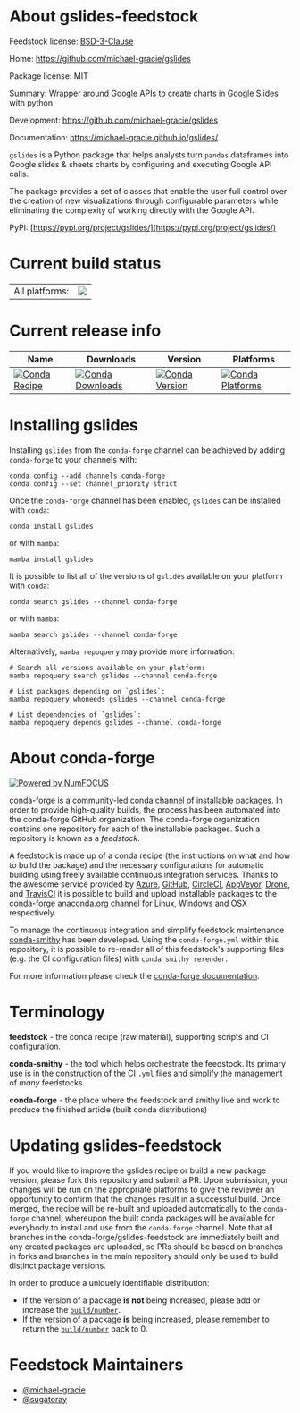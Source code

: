 About gslides-feedstock
=======================

Feedstock license: [BSD-3-Clause](https://github.com/conda-forge/gslides-feedstock/blob/main/LICENSE.txt)

Home: https://github.com/michael-gracie/gslides

Package license: MIT

Summary: Wrapper around Google APIs to create charts in Google Slides with python

Development: https://github.com/michael-gracie/gslides

Documentation: https://michael-gracie.github.io/gslides/

``gslides`` is a Python package that helps analysts turn ``pandas``
dataframes into Google slides & sheets charts by configuring
and executing Google API calls.

The package provides a set of classes that enable the user full
control over the creation of new visualizations through
configurable parameters while eliminating the complexity of
working directly with the Google API.

PyPI: [https://pypi.org/project/gslides/](https://pypi.org/project/gslides/)


Current build status
====================


<table><tr><td>All platforms:</td>
    <td>
      <a href="https://dev.azure.com/conda-forge/feedstock-builds/_build/latest?definitionId=14777&branchName=main">
        <img src="https://dev.azure.com/conda-forge/feedstock-builds/_apis/build/status/gslides-feedstock?branchName=main">
      </a>
    </td>
  </tr>
</table>

Current release info
====================

| Name | Downloads | Version | Platforms |
| --- | --- | --- | --- |
| [![Conda Recipe](https://img.shields.io/badge/recipe-gslides-green.svg)](https://anaconda.org/conda-forge/gslides) | [![Conda Downloads](https://img.shields.io/conda/dn/conda-forge/gslides.svg)](https://anaconda.org/conda-forge/gslides) | [![Conda Version](https://img.shields.io/conda/vn/conda-forge/gslides.svg)](https://anaconda.org/conda-forge/gslides) | [![Conda Platforms](https://img.shields.io/conda/pn/conda-forge/gslides.svg)](https://anaconda.org/conda-forge/gslides) |

Installing gslides
==================

Installing `gslides` from the `conda-forge` channel can be achieved by adding `conda-forge` to your channels with:

```
conda config --add channels conda-forge
conda config --set channel_priority strict
```

Once the `conda-forge` channel has been enabled, `gslides` can be installed with `conda`:

```
conda install gslides
```

or with `mamba`:

```
mamba install gslides
```

It is possible to list all of the versions of `gslides` available on your platform with `conda`:

```
conda search gslides --channel conda-forge
```

or with `mamba`:

```
mamba search gslides --channel conda-forge
```

Alternatively, `mamba repoquery` may provide more information:

```
# Search all versions available on your platform:
mamba repoquery search gslides --channel conda-forge

# List packages depending on `gslides`:
mamba repoquery whoneeds gslides --channel conda-forge

# List dependencies of `gslides`:
mamba repoquery depends gslides --channel conda-forge
```


About conda-forge
=================

[![Powered by
NumFOCUS](https://img.shields.io/badge/powered%20by-NumFOCUS-orange.svg?style=flat&colorA=E1523D&colorB=007D8A)](https://numfocus.org)

conda-forge is a community-led conda channel of installable packages.
In order to provide high-quality builds, the process has been automated into the
conda-forge GitHub organization. The conda-forge organization contains one repository
for each of the installable packages. Such a repository is known as a *feedstock*.

A feedstock is made up of a conda recipe (the instructions on what and how to build
the package) and the necessary configurations for automatic building using freely
available continuous integration services. Thanks to the awesome service provided by
[Azure](https://azure.microsoft.com/en-us/services/devops/), [GitHub](https://github.com/),
[CircleCI](https://circleci.com/), [AppVeyor](https://www.appveyor.com/),
[Drone](https://cloud.drone.io/welcome), and [TravisCI](https://travis-ci.com/)
it is possible to build and upload installable packages to the
[conda-forge](https://anaconda.org/conda-forge) [anaconda.org](https://anaconda.org/)
channel for Linux, Windows and OSX respectively.

To manage the continuous integration and simplify feedstock maintenance
[conda-smithy](https://github.com/conda-forge/conda-smithy) has been developed.
Using the ``conda-forge.yml`` within this repository, it is possible to re-render all of
this feedstock's supporting files (e.g. the CI configuration files) with ``conda smithy rerender``.

For more information please check the [conda-forge documentation](https://conda-forge.org/docs/).

Terminology
===========

**feedstock** - the conda recipe (raw material), supporting scripts and CI configuration.

**conda-smithy** - the tool which helps orchestrate the feedstock.
                   Its primary use is in the construction of the CI ``.yml`` files
                   and simplify the management of *many* feedstocks.

**conda-forge** - the place where the feedstock and smithy live and work to
                  produce the finished article (built conda distributions)


Updating gslides-feedstock
==========================

If you would like to improve the gslides recipe or build a new
package version, please fork this repository and submit a PR. Upon submission,
your changes will be run on the appropriate platforms to give the reviewer an
opportunity to confirm that the changes result in a successful build. Once
merged, the recipe will be re-built and uploaded automatically to the
`conda-forge` channel, whereupon the built conda packages will be available for
everybody to install and use from the `conda-forge` channel.
Note that all branches in the conda-forge/gslides-feedstock are
immediately built and any created packages are uploaded, so PRs should be based
on branches in forks and branches in the main repository should only be used to
build distinct package versions.

In order to produce a uniquely identifiable distribution:
 * If the version of a package **is not** being increased, please add or increase
   the [``build/number``](https://docs.conda.io/projects/conda-build/en/latest/resources/define-metadata.html#build-number-and-string).
 * If the version of a package **is** being increased, please remember to return
   the [``build/number``](https://docs.conda.io/projects/conda-build/en/latest/resources/define-metadata.html#build-number-and-string)
   back to 0.

Feedstock Maintainers
=====================

* [@michael-gracie](https://github.com/michael-gracie/)
* [@sugatoray](https://github.com/sugatoray/)

